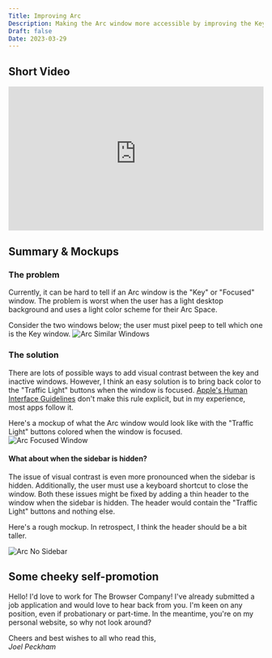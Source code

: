 ```yaml
---
Title: Improving Arc
Description: Making the Arc window more accessible by improving the Key window focus design.
Draft: false
Date: 2023-03-29
---
```


## Short Video
<div style="width:100%; aspect-ratio:16/9;">
<iframe width="100%" height="100%" style="border-radius: var(--radius);" src="https://www.youtube-nocookie.com/embed/vlsRRafjw10" title="YouTube video player" frameborder="0" allow="accelerometer; autoplay; clipboard-write; encrypted-media; gyroscope; picture-in-picture; web-share" allowfullscreen></iframe>
</div>

## Summary & Mockups

### The problem
Currently, it can be hard to tell if an Arc window is the "Key" or "Focused" window. The problem is worst when the user has a light desktop background and uses a light color scheme for their Arc Space.  

Consider the two windows below; the user must pixel peep to tell which one is the Key window.
![Arc Similar Windows](./../arcScreenshots/similarArcWindows.webp)

### The solution

There are lots of possible ways to add visual contrast between the key and inactive windows. However, I think an easy solution is to bring back color to the "Traffic Light" buttons when the window is focused. [Apple's Human Interface Guidelines](https://developer.apple.com/design/human-interface-guidelines/components/presentation/windows/#:~:text=area%20is%20scrollable.-,macOS%20window%20states,and%20seem%20visually%20farther%20away%20than%20the%20main%20and%20key%20windows.,-NOTE) don't make this rule explicit, but in my experience, most apps follow it.  

Here's a mockup of what the Arc window would look like with the "Traffic Light" buttons colored when the window is focused.
![Arc Focused Window](./../arcScreenshots/arcFocusedWindow.webp)

#### What about when the sidebar is hidden?
The issue of visual contrast is even more pronounced when the sidebar is hidden. Additionally, the user must use a keyboard shortcut to close the window.
Both these issues might be fixed by adding a thin header to the window when the sidebar is hidden. The header would contain the "Traffic Light" buttons and nothing else.  

Here's a rough mockup. In retrospect, I think the header should be a bit taller.

![Arc No Sidebar](./../arcScreenshots/arcNoSidebar.webp)

## Some cheeky self-promotion

Hello! I'd love to work for The Browser Company! I've already submitted a job application and would love to hear back from you. I'm keen on any position, even if probationary or part-time. In the meantime, you're on my personal website, so why not look around?

Cheers and best wishes to all who read this,  
*Joel Peckham*
